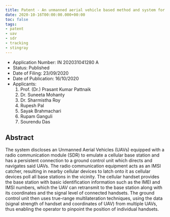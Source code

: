 ```yaml
---
title: Patent - An unmanned aerial vehicle based method and system for patrolling over search and rescue area
date: 2020-10-16T00:00:00.000+00:00
toc: false
tags:
- patent
- uav
- sdr
- tracking
- stingray
---
```


- Application Number: IN 202031041280 A
- Status: Published
- Date of Filing: 23/09/2020
- Date of Publication: 16/10/2020
- Applicants:
  1. Prof. (Dr.) Prasant Kumar Pattnaik
  2. Dr. Suneeta Mohanty
  3. Dr. Sharmistha Roy
  4. Rupesh Pal
  5. Sayak Brahmachari
  6. Rupam Ganguli
  7. Sourendu Das

## Abstract

The system discloses an Unmanned Aerial Vehicles (UAVs) equipped with a radio communication module (SDR) to emulate a cellular base station and has a persistent connection to a ground control unit which directs and navigates said UAVs. The radio communication equipment acts as an IMSI catcher, resulting in nearby cellular devices to latch onto it as cellular devices poll all base stations in the vicinity. The cellular handset provides the base station with basic identification information such as the IMEI and IMSI numbers, which the UAV can retransmit to the base station along with its coordinates and the signal level of connected handsets. The ground control unit then uses true-range multilateration techniques, using the data (signal strength of handset and coordinates of UAV) from multiple UAVs, thus enabling the operator to pinpoint the position of individual handsets.
